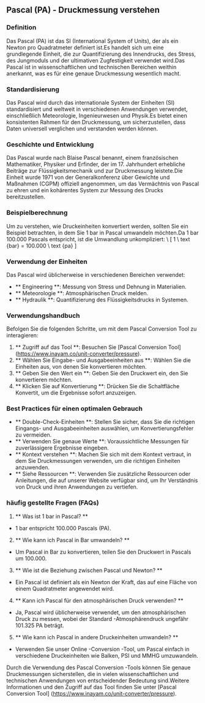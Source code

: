 ## Pascal (PA) - Druckmessung verstehen

### Definition
Das Pascal (PA) ist das SI (International System of Units), der als ein Newton pro Quadratmeter definiert ist.Es handelt sich um eine grundlegende Einheit, die zur Quantifizierung des Innendrucks, des Stress, des Jungmoduls und der ultimativen Zugfestigkeit verwendet wird.Das Pascal ist in wissenschaftlichen und technischen Bereichen weithin anerkannt, was es für eine genaue Druckmessung wesentlich macht.

### Standardisierung
Das Pascal wird durch das internationale System der Einheiten (SI) standardisiert und weltweit in verschiedenen Anwendungen verwendet, einschließlich Meteorologie, Ingenieurwesen und Physik.Es bietet einen konsistenten Rahmen für den Druckmessung, um sicherzustellen, dass Daten universell verglichen und verstanden werden können.

### Geschichte und Entwicklung
Das Pascal wurde nach Blaise Pascal benannt, einem französischen Mathematiker, Physiker und Erfinder, der im 17. Jahrhundert erhebliche Beiträge zur Flüssigkeitsmechanik und zur Druckmessung leistete.Die Einheit wurde 1971 von der Generalkonferenz über Gewichte und Maßnahmen (CGPM) offiziell angenommen, um das Vermächtnis von Pascal zu ehren und ein kohärentes System zur Messung des Drucks bereitzustellen.

### Beispielberechnung
Um zu verstehen, wie Druckeinheiten konvertiert werden, sollten Sie ein Beispiel betrachten, in dem Sie 1 bar in Pascal umwandeln möchten.Da 1 bar 100.000 Pascals entspricht, ist die Umwandlung unkompliziert:
\ [
1 \ text {bar} = 100.000 \ text {pa}
\]

### Verwendung der Einheiten
Das Pascal wird üblicherweise in verschiedenen Bereichen verwendet:
- ** Engineering **: Messung von Stress und Dehnung in Materialien.
- ** Meteorologie **: Atmosphärischen Druck melden.
- ** Hydraulik **: Quantifizierung des Flüssigkeitsdrucks in Systemen.

### Verwendungshandbuch
Befolgen Sie die folgenden Schritte, um mit dem Pascal Conversion Tool zu interagieren:
1. ** Zugriff auf das Tool **: Besuchen Sie [Pascal Conversion Tool] (https://www.inayam.co/unit-converter/pressure).
2. ** Wählen Sie Eingabe- und Ausgabeeinheiten aus **: Wählen Sie die Einheiten aus, von denen Sie konvertieren möchten.
3. ** Geben Sie den Wert ein **: Geben Sie den Druckwert ein, den Sie konvertieren möchten.
4. ** Klicken Sie auf Konvertierung **: Drücken Sie die Schaltfläche Konvertit, um die Ergebnisse sofort anzuzeigen.

### Best Practices für einen optimalen Gebrauch
- ** Double-Check-Einheiten **: Stellen Sie sicher, dass Sie die richtigen Eingangs- und Ausgabeeinheiten auswählen, um Konvertierungsfehler zu vermeiden.
- ** Verwenden Sie genaue Werte **: Voraussichtliche Messungen für zuverlässigere Ergebnisse eingeben.
- ** Kontext verstehen **: Machen Sie sich mit dem Kontext vertraut, in dem Sie Druckmessungen verwenden, um die richtigen Einheiten anzuwenden.
- ** Siehe Ressourcen **: Verwenden Sie zusätzliche Ressourcen oder Anleitungen, die auf unserer Website verfügbar sind, um Ihr Verständnis von Druck und ihren Anwendungen zu vertiefen.

### häufig gestellte Fragen (FAQs)

1. ** Was ist 1 bar in Pascal? **
- 1 bar entspricht 100.000 Pascals (PA).

2. ** Wie kann ich Pascal in Bar umwandeln? **
- Um Pascal in Bar zu konvertieren, teilen Sie den Druckwert in Pascals um 100.000.

3. ** Wie ist die Beziehung zwischen Pascal und Newton? **
- Ein Pascal ist definiert als ein Newton der Kraft, das auf eine Fläche von einem Quadratmeter angewendet wird.

4. ** Kann ich Pascal für den atmosphärischen Druck verwenden? **
- Ja, Pascal wird üblicherweise verwendet, um den atmosphärischen Druck zu messen, wobei der Standard -Atmosphärendruck ungefähr 101.325 PA beträgt.

5. ** Wie kann ich Pascal in andere Druckeinheiten umwandeln? **
- Verwenden Sie unser Online -Conversion -Tool, um Pascal einfach in verschiedene Druckeinheiten wie Balken, PSI und MMHG umzuwandeln.

Durch die Verwendung des Pascal Conversion -Tools können Sie genaue Druckmessungen sicherstellen, die in vielen wissenschaftlichen und technischen Anwendungen von entscheidender Bedeutung sind.Weitere Informationen und den Zugriff auf das Tool finden Sie unter [Pascal Conversion Tool] (https://www.inayam.co/unit-converter/pressure).